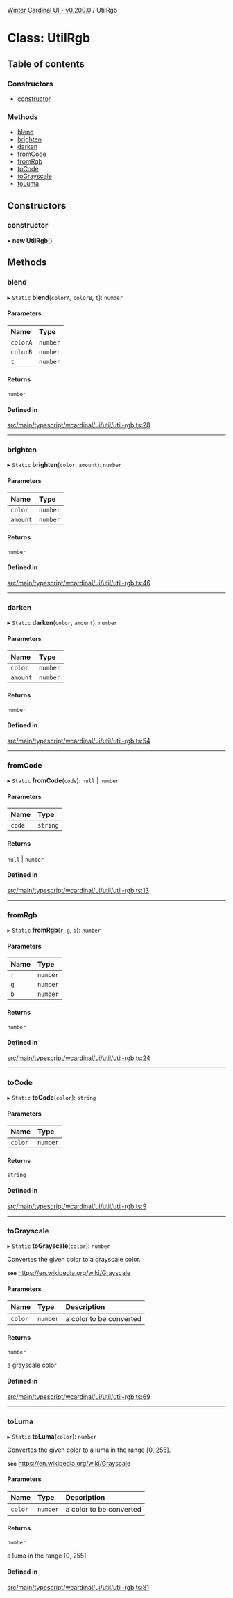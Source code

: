[Winter Cardinal UI - v0.200.0](../index.md) / UtilRgb

# Class: UtilRgb

## Table of contents

### Constructors

- [constructor](UtilRgb.md#constructor)

### Methods

- [blend](UtilRgb.md#blend)
- [brighten](UtilRgb.md#brighten)
- [darken](UtilRgb.md#darken)
- [fromCode](UtilRgb.md#fromcode)
- [fromRgb](UtilRgb.md#fromrgb)
- [toCode](UtilRgb.md#tocode)
- [toGrayscale](UtilRgb.md#tograyscale)
- [toLuma](UtilRgb.md#toluma)

## Constructors

### constructor

• **new UtilRgb**()

## Methods

### blend

▸ `Static` **blend**(`colorA`, `colorB`, `t`): `number`

#### Parameters

| Name | Type |
| :------ | :------ |
| `colorA` | `number` |
| `colorB` | `number` |
| `t` | `number` |

#### Returns

`number`

#### Defined in

[src/main/typescript/wcardinal/ui/util/util-rgb.ts:28](https://github.com/winter-cardinal/winter-cardinal-ui/blob/v0.200.0/src/main/typescript/wcardinal/ui/util/util-rgb.ts#L28)

___

### brighten

▸ `Static` **brighten**(`color`, `amount`): `number`

#### Parameters

| Name | Type |
| :------ | :------ |
| `color` | `number` |
| `amount` | `number` |

#### Returns

`number`

#### Defined in

[src/main/typescript/wcardinal/ui/util/util-rgb.ts:46](https://github.com/winter-cardinal/winter-cardinal-ui/blob/v0.200.0/src/main/typescript/wcardinal/ui/util/util-rgb.ts#L46)

___

### darken

▸ `Static` **darken**(`color`, `amount`): `number`

#### Parameters

| Name | Type |
| :------ | :------ |
| `color` | `number` |
| `amount` | `number` |

#### Returns

`number`

#### Defined in

[src/main/typescript/wcardinal/ui/util/util-rgb.ts:54](https://github.com/winter-cardinal/winter-cardinal-ui/blob/v0.200.0/src/main/typescript/wcardinal/ui/util/util-rgb.ts#L54)

___

### fromCode

▸ `Static` **fromCode**(`code`): ``null`` \| `number`

#### Parameters

| Name | Type |
| :------ | :------ |
| `code` | `string` |

#### Returns

``null`` \| `number`

#### Defined in

[src/main/typescript/wcardinal/ui/util/util-rgb.ts:13](https://github.com/winter-cardinal/winter-cardinal-ui/blob/v0.200.0/src/main/typescript/wcardinal/ui/util/util-rgb.ts#L13)

___

### fromRgb

▸ `Static` **fromRgb**(`r`, `g`, `b`): `number`

#### Parameters

| Name | Type |
| :------ | :------ |
| `r` | `number` |
| `g` | `number` |
| `b` | `number` |

#### Returns

`number`

#### Defined in

[src/main/typescript/wcardinal/ui/util/util-rgb.ts:24](https://github.com/winter-cardinal/winter-cardinal-ui/blob/v0.200.0/src/main/typescript/wcardinal/ui/util/util-rgb.ts#L24)

___

### toCode

▸ `Static` **toCode**(`color`): `string`

#### Parameters

| Name | Type |
| :------ | :------ |
| `color` | `number` |

#### Returns

`string`

#### Defined in

[src/main/typescript/wcardinal/ui/util/util-rgb.ts:9](https://github.com/winter-cardinal/winter-cardinal-ui/blob/v0.200.0/src/main/typescript/wcardinal/ui/util/util-rgb.ts#L9)

___

### toGrayscale

▸ `Static` **toGrayscale**(`color`): `number`

Convertes the given color to a grayscale color.

**`see`** https://en.wikipedia.org/wiki/Grayscale

#### Parameters

| Name | Type | Description |
| :------ | :------ | :------ |
| `color` | `number` | a color to be converted |

#### Returns

`number`

a grayscale color

#### Defined in

[src/main/typescript/wcardinal/ui/util/util-rgb.ts:69](https://github.com/winter-cardinal/winter-cardinal-ui/blob/v0.200.0/src/main/typescript/wcardinal/ui/util/util-rgb.ts#L69)

___

### toLuma

▸ `Static` **toLuma**(`color`): `number`

Convertes the given color to a luma in the range [0, 255].

**`see`** https://en.wikipedia.org/wiki/Grayscale

#### Parameters

| Name | Type | Description |
| :------ | :------ | :------ |
| `color` | `number` | a color to be converted |

#### Returns

`number`

a luma in the range [0, 255]

#### Defined in

[src/main/typescript/wcardinal/ui/util/util-rgb.ts:81](https://github.com/winter-cardinal/winter-cardinal-ui/blob/v0.200.0/src/main/typescript/wcardinal/ui/util/util-rgb.ts#L81)
